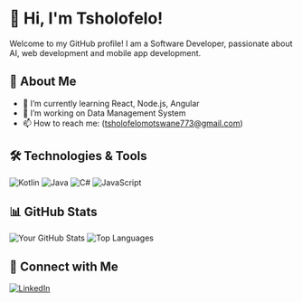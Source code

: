 # 👋 Hi, I'm Tsholofelo!
Welcome to my GitHub profile! I am a Software Developer, passionate about AI, web development and mobile app development.

## 🚀 About Me
- 🌱 I’m currently learning React, Node.js, Angular
- 🔭 I’m working on Data Management System
- 📫 How to reach me: (tsholofelomotswane773@gmail.com)

## 🛠️ Technologies & Tools
![Kotlin](https://img.shields.io/badge/Kotlin-%230095D5.svg?style=flat&logo=kotlin&logoColor=white)
![Java](https://img.shields.io/badge/Java-%23ED8B00.svg?style=flat&logo=java&logoColor=white)
![C#](https://img.shields.io/badge/C%23-%23239120.svg?style=flat&logo=c-sharp&logoColor=white)
![JavaScript](https://img.shields.io/badge/JavaScript-%23F7DF1E.svg?style=flat&logo=javascript&logoColor=black)


## 📊 GitHub Stats
![Your GitHub Stats](https://github-readme-stats.vercel.app/api?username=yourusername&show_icons=true&theme=radical)
![Top Languages](https://github-readme-stats.vercel.app/api/top-langs/?username=yourusername&layout=compact&theme=radical)

## 🔗 Connect with Me
[![LinkedIn](https://img.shields.io/badge/LinkedIn-%230077B5.svg?style=flat&logo=linkedin&logoColor=white)](https://www.linkedin.com/in/tsholofelo-motswane-07b44324b/)

